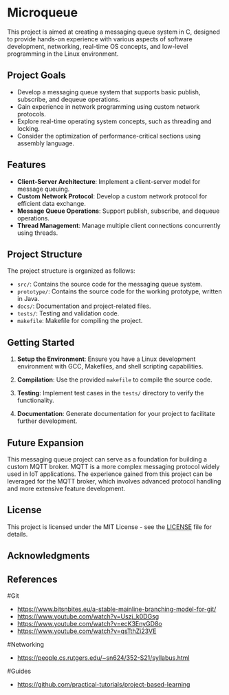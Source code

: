 # Microqueue

This project is aimed at creating a messaging queue system in C, designed to provide hands-on experience with various aspects of software development, networking, real-time OS concepts, and low-level programming in the Linux environment.

## Project Goals

- Develop a messaging queue system that supports basic publish, subscribe, and dequeue operations.
- Gain experience in network programming using custom network protocols.
- Explore real-time operating system concepts, such as threading and locking.
- Consider the optimization of performance-critical sections using assembly language.

## Features

- **Client-Server Architecture**: Implement a client-server model for message queuing.
- **Custom Network Protocol**: Develop a custom network protocol for efficient data exchange.
- **Message Queue Operations**: Support publish, subscribe, and dequeue operations.
- **Thread Management**: Manage multiple client connections concurrently using threads.

## Project Structure

The project structure is organized as follows:

- `src/`: Contains the source code for the messaging queue system.
- `prototype/`: Contains the source code for the working prototype, written in Java.
- `docs/`: Documentation and project-related files.
- `tests/`: Testing and validation code.
- `makefile`: Makefile for compiling the project.


## Getting Started

1. **Setup the Environment**: Ensure you have a Linux development environment with GCC, Makefiles, and shell scripting capabilities.

2. **Compilation**: Use the provided `makefile` to compile the source code.

3. **Testing**: Implement test cases in the `tests/` directory to verify the functionality.

4. **Documentation**: Generate documentation for your project to facilitate further development.

## Future Expansion

This messaging queue project can serve as a foundation for building a custom MQTT broker. MQTT is a more complex messaging protocol widely used in IoT applications. The experience gained from this project can be leveraged for the MQTT broker, which involves advanced protocol handling and more extensive feature development.

## License

This project is licensed under the MIT License - see the [LICENSE](LICENSE) file for details.

## Acknowledgments

## References

#Git
* https://www.bitsnbites.eu/a-stable-mainline-branching-model-for-git/
* https://www.youtube.com/watch?v=Uszj_k0DGsg
* https://www.youtube.com/watch?v=ecK3EnyGD8o
* https://www.youtube.com/watch?v=qsTthZi23VE

#Networking
* https://people.cs.rutgers.edu/~sn624/352-S21/syllabus.html

#Guides
* https://github.com/practical-tutorials/project-based-learning

